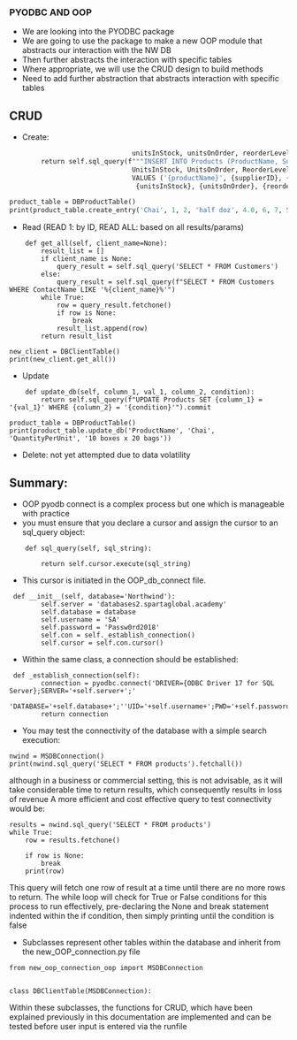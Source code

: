 ### PYODBC AND OOP

- We are looking into the PYODBC package
- We are going to use the package to make a new OOP module that abstracts our interaction with the NW DB
- Then further abstracts the interaction with specific tables
- Where appropriate, we will use the CRUD design to build methods
- Need to add further abstraction that abstracts interaction with specific tables
## CRUD
- Create:
````    def create_entry(self, productName, supplierID, categoryID, quantityPerUnit,
                               unitsInStock, unitsOnOrder, reorderLevel, discontinued):
        return self.sql_query(f"""INSERT INTO Products (ProductName, SupplierID, CategoryID, QuantityPerUnit,
                               UnitsInStock, UnitsOnOrder, ReorderLevel, Discontinued)
                               VALUES ('{productName}', {supplierID}, {categoryID}, '{quantityPerUnit}', 
                                {unitsInStock}, {unitsOnOrder}, {reorderLevel}, {discontinued})""").commit

product_table = DBProductTable()
print(product_table.create_entry('Chai', 1, 2, 'half doz', 4.0, 6, 7, 5))
````
- Read (READ 1: by ID, READ ALL: based on all results/params)
````
    def get_all(self, client_name=None):
        result_list = []
        if client_name is None:
            query_result = self.sql_query('SELECT * FROM Customers')
        else:
            query_result = self.sql_query(f"SELECT * FROM Customers WHERE ContactName LIKE '%{client_name}%'")
        while True:
            row = query_result.fetchone()
            if row is None:
                break
            result_list.append(row)
        return result_list

new_client = DBClientTable()
print(new_client.get_all())
````
- Update
````
    def update_db(self, column_1, val_1, column_2, condition):
        return self.sql_query(f"UPDATE Products SET {column_1} = '{val_1}' WHERE {column_2} = '{condition}'").commit

product_table = DBProductTable()
print(product_table.update_db('ProductName', 'Chai', 'QuantityPerUnit', '10 boxes x 20 bags'))
````
- Delete: not yet attempted due to data volatility

## Summary:
- OOP pyodb connect is a complex process but one which is manageable with practice
- you must ensure that you declare a cursor and assign the cursor to an sql_query object:
````
    def sql_query(self, sql_string):

        return self.cursor.execute(sql_string)
````
- This cursor is initiated in the OOP_db_connect file.
````
 def __init__(self, database='Northwind'):
        self.server = 'databases2.spartaglobal.academy'
        self.database = database
        self.username = 'SA'
        self.password = 'Passw0rd2018'
        self.con = self._establish_connection()
        self.cursor = self.con.cursor()
````
- Within the same class, a connection should be established:
````
 def _establish_connection(self):
        connection = pyodbc.connect('DRIVER={ODBC Driver 17 for SQL Server};SERVER='+self.server+';'
                                    'DATABASE='+self.database+';''UID='+self.username+';PWD='+self.password)
        return connection
````
- You may test the connectivity of the database with a simple search execution:
````
nwind = MSDBConnection()
print(nwind.sql_query('SELECT * FROM products').fetchall())
````
although in a business or commercial setting, this is not advisable, as it will take considerable time to return results, which consequently results in loss of revenue
A more efficient and cost effective query to test connectivity would be:
````
results = nwind.sql_query('SELECT * FROM products')
while True:
    row = results.fetchone()

    if row is None:
        break
    print(row)
````
This query will fetch one row of result at a time until there are no more rows to return. The while loop will check for True or False conditions for this process to run effectively, pre-declaring the None and break statement indented within the if condition, then simply printing until the condition is false
- Subclasses represent other tables within the database and inherit from the new_OOP_connection.py file
````
from new_oop_connection_oop import MSDBConnection


class DBClientTable(MSDBConnection):
````
 Within these subclasses, the functions for CRUD, which have been explained previously in this documentation
 are implemented and can be tested before user input is entered via the runfile
